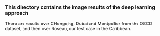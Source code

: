 ### This directory contains the image results of the deep learning approach

There are results over CHongqing, Dubai and Montpellier from the OSCD dataset, and then over Roseau, our test case in the Caribbean.
